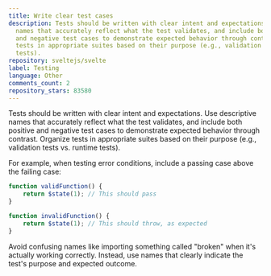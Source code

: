 ```yaml
---
title: Write clear test cases
description: Tests should be written with clear intent and expectations. Use descriptive
  names that accurately reflect what the test validates, and include both positive
  and negative test cases to demonstrate expected behavior through contrast. Organize
  tests in appropriate suites based on their purpose (e.g., validation tests vs. runtime
  tests).
repository: sveltejs/svelte
label: Testing
language: Other
comments_count: 2
repository_stars: 83580
---
```


Tests should be written with clear intent and expectations. Use descriptive names that accurately reflect what the test validates, and include both positive and negative test cases to demonstrate expected behavior through contrast. Organize tests in appropriate suites based on their purpose (e.g., validation tests vs. runtime tests).

For example, when testing error conditions, include a passing case above the failing case:

```javascript
function validFunction() {
    return $state(1); // This should pass
}

function invalidFunction() {
    return $state(1); // This should throw, as expected
}
```

Avoid confusing names like importing something called "broken" when it's actually working correctly. Instead, use names that clearly indicate the test's purpose and expected outcome.
